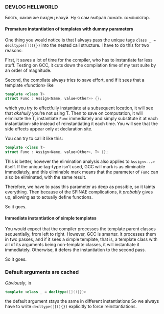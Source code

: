 ### DEVLOG HELLWORLD

Блять, какой же пиздец нахуй. Ну я сам выбрал ломать компилятор.

#### Premature instantiation of templates with dummy parameters  

One thing you would notice is that I always pass the unique tags `class _ = decltype([](){})` into the nested call structure. I have to do this for two reasons:

First, it saves a lot of time for the compiler, who has to instantiate far less stuff. Testing on GCC, it cuts down the compilation time of my test suite by an order of magnitude.

Second, the compilate always tries to save effort, and if it sees that a template «function» like
```c++
template <class T>
struct Func : Assign<Name, value<Other>> {};
```
which you try to effectfully instantiate at a subsequent location, it will see that _akshully_ you're not using T. Then to save on computation, it will eliminate the T, instantiate `Func` immediately and simply substitute it at each instantiation-site instead of reinstantiating it each time. You will see that the side effects appear only at declaration site.

You can try to call it like this:
```c++
template <class T>
struct Func : Assign<Name, value<Other>, T> {};
```
This is better, however the elimination analysis also applies to `Assign<...>` itself. If the unique tag-type isn't used, GCC will mark is as eliminable immediately, and this eliminable mark means that the parameter of `Func` can also be eliminated, with the same result.

Therefore, we have to pass this parameter as deep as possible, so it taints everything. Then because of the SFINAE complications, it _probably_ gives up, allowing as to actually define functions.

So it goes.

#### Immediate instantiation of simple templates

You would expect that the compiler processes the template parent classes sequentially, from left to right. However, GCC is smarter. It processes them in two passes, and if it sees a simple template, that is, a template class with all of its arguments being non-template classes, it will instantiate it immediately. Otherwise, it defers the instantiation to the second pass. 

So it goes.

### Default arguments are cached

*Obviously*, in
```cpp
template <class _ = decltype([](){})>
```
the default argument stays the same in different instantiations
So we always have to write `decltype([](){})` explicitly to force reinstantiations.